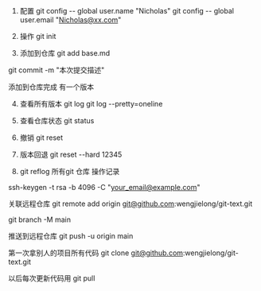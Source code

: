 1. 配置
git config -- global user.name "Nicholas"
git config -- global user.email "Nicholas@xx.com"


2. 操作
git init 


3. 添加到仓库
git add base.md

git commit -m "本次提交描述"

添加到仓库完成 有一个版本


4. 查看所有版本
git log
git log --pretty=oneline

5. 查看仓库状态
git status


6. 撤销
git reset


7. 版本回退
git reset --hard 12345


8. git reflog 
所有git 仓库 操作记录


<!-- 生成ssh-key -->
 ssh-keygen -t rsa -b 4096 -C "your_email@example.com"


关联远程仓库
 git remote add origin git@github.com:wengjielong/git-text.git


git branch -M main

推送到远程仓库
git push -u origin main


第一次拿别人的项目所有代码
git clone git@github.com:wengjielong/git-text.git

以后每次更新代码用
git pull
